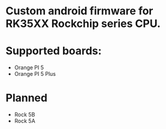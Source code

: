 # Custom android firmware for RK35XX Rockchip series CPU.

# Supported boards:
* Orange PI 5
* Orange PI 5 Plus

# Planned
* Rock 5B
* Rock 5A
